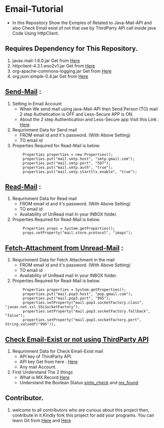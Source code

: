 
# Email-Tutorial
- In this Repository Show the Exmples of Related to Java-Mail-API and also Check Email exist of not that use by ThirdParty API call inside java Code Using HttpClient.


## Requires Dependency for This Repository.
1. javax.mail-1.6.0.jar Get from [Here](https://mvnrepository.com/)
2. httpclient-4.3.1.wso2v1.jar Get from [Here](https://mvnrepository.com/)
3. org-apache-commons-logging.jar Get from [Here](https://mvnrepository.com/)
4. org.json.simple-0.4.jar Get from [Here](https://mvnrepository.com/)


## [Send-Mail](https://github.com/mrbhatt-88/Email-Tutorial/blob/master/src/EmailSend.java) : 
1. Setting in Email Account 
     * When We send mail using java-Mail-API then Send Person (TO) mail 2 step Authetication is OFF and Less-Secure APP is ON.
     * About the 2 step Authentication and Less-Secure app Visit this Link : [Here](https://myaccount.google.com/security)
2. Requrinment Data for Send mail
     * FROM email id and it's password. (With Above Setting)
     * TO email id
3. Properties Required for Read-Mail is below.
```
        Properties properties = new Properties();
        properties.put("mail.smtp.host", "smtp.gmail.com");
        properties.put("mail.smtp.port", "587");
        properties.put("mail.smtp.auth", "true");
        properties.put("mail.smtp.starttls.enable", "true");
```


## [Read-Mail](https://github.com/mrbhatt-88/Email-Tutorial/blob/master/src/ReadMail.java) : 
1.   Requrinment Data for Read mail
     * FROM email id and it's password. (With Above Setting)
     * TO email id
     * Availability of UnRead mail In your INBOX folder.
2. Properties Required for Read-Mail is below.
```
        Properties props = System.getProperties();
        props.setProperty("mail.store.protocol", "imaps");
```


## [Fetch-Attachment from Unread-Mail](https://github.com/mrbhatt-88/Email-Tutorial/blob/master/src/FetchMailAttachment.java) :
1. Requrinment Data for Fetch Attachment in the mail
     * FROM email id and it's password. (With Above Setting)
     * TO email id
     * Availability of UnRead mail In your INBOX folder.
2. Properties Required for Read-Mail is below.
```
        Properties properties = System.getProperties();
        properties.put("mail.pop3.host", "pop.gmail.com");
        properties.put("mail.pop3.port", "995");
        properties.setProperty("mail.pop3.socketFactory.class", "javax.net.ssl.SSLSocketFactory");
        properties.setProperty("mail.pop3.socketFactory.fallback", "false");
        properties.setProperty("mail.pop3.socketFactory.port", String.valueOf("995"));
```


## [Check Email-Exist or not using ThirdParty API](https://github.com/mrbhatt-88/Email-Tutorial/blob/master/src/ExistenceOfMail.java)
1. Requrinment Data for Check Email-Exist mail
    * API key of ThirdParty API.
    * API key Get from here : [Here](https://mailboxlayer.com/)
    * Any mail Account.
2. First Understand The 2 things
    * What is MX Record [Here](https://www.copernica.com/en/blog/post/a-record-and-mx-record-how-does-it-work)
    * Understand the Boolean Status [smtp_check](https://mailboxlayer.com/documentation) and [mx_found](https://mailboxlayer.com/documentation)



 ## Contributor.
   1.  welcome to all contributors who are curious about this project then, contribute in it.Kindly fork this project for add your programs. You can learn Git from [Here](https://www.youtube.com/watch?v=OdbBmvfThJY&list=PLsyeobzWxl7q2eaUkorLZExfd7qko9sZC&index=1) and [Here](https://guides.github.com/activities/hello-world/)   

     
      

